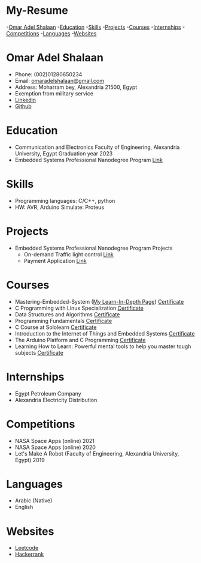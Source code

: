 # My-Resume
-[Omar Adel Shalaan](#omar-adel-shalaan)  -[Education](#Education)  -[Skills](#Skills)  -[Projects](#Projects)  -[Courses](#Courses)  -[Internships](#Internships)  -[Competitions](#Competitions)  -[Languages](#Languages)  -[Websites](#Websites)

# Omar Adel Shalaan
  -	Phone: (002)01280650234
  -	Email: omaradelshalaan@gmail.com 
  -	Address: Moharram bey, Alexandria 21500, Egypt
  -	Exemption from military service
  - [Linkedin](https://www.linkedin.com/in/omar-adel-shalaan-67aaa714b/)
  - [Github](https://github.com/OmarAdelShalaan)
# Education
  -	 Communication and Electronics Faculty of Engineering, Alexandria University, Egypt Graduation year 2023
  -  Embedded Systems Professional Nanodegree Program [Link](https://github.com/OmarAdelShalaan/Embedded-Systems-Professional-Nanodegree-Program)

# Skills
  -	Programming languages: C/C++, python 
  -	HW: AVR, Arduino Simulate: Proteus 

# Projects 
  -	 Embedded Systems Professional Nanodegree Program Projects
		- On-demand Traffic light control [Link](https://github.com/OmarAdelShalaan/Embedded-Systems-Professional-Nanodegree-Program/tree/main/On-demand%20Traffic%20light%20control)
		- Payment Application [Link](https://github.com/OmarAdelShalaan/Embedded-Systems-Professional-Nanodegree-Program/tree/main/Payment%20Application)

# Courses 
  -	Mastering-Embedded-System  ([My Learn-In-Depth Page](https://www.learn-in-depth.com/online-diploma/omaradelshalaan%40gmail.com))  [Certificate](./Certificates/Learn_In_Depth.jpg)
  - C Programming with Linux Specialization  [Certificate](./Certificates/C_Programming_with_Linux_Specialization)
  -	Data Structures and Algorithms  [Certificate](./Certificates/Data_Structures_and_Algorithms.jpg)  
  -	Programming Fundamentals  [Certificate](./Certificates/Programming_Fundamentals.jpg)  
  -	C Course at Sololearn  [Certificate](./Certificates/C_Sololearn.jpg)   
  -	Introduction to the Internet of Things and Embedded Systems  [Certificate](./Certificates/Introduction_to_the_Internet_of_Things_and_Embedded_Systems.jpg) 
  -	The Arduino Platform and C Programming  [Certificate](./Certificates/The_Arduino_Platform_and_C_Programming.jpg)  
  -	Learning How to Learn: Powerful mental tools to help you master tough subjects  [Certificate](./Certificates/Learning_How_to_Learn_Powerful_mental_tools_to_help_you_master_tough_subjects.jpg)  
  
# Internships 
  -	Egypt Petroleum Company 
  -	Alexandria Electricity Distribution 

# Competitions 
  -	NASA Space Apps (online) 2021 
  -	NASA Space Apps (online) 2020 
  -	Let's Make A Robot (Faculty of Engineering, Alexandria University, Egypt) 2019

# Languages
  - Arabic (Native)
  - English

# Websites
  - [Leetcode](https://leetcode.com/OmarAdelShalaan/)
  - [Hackerrank](https://www.hackerrank.com/omaradelshalaan)
  
